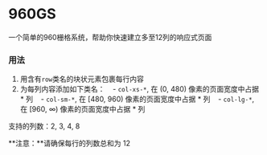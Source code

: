 # 960GS
一个简单的960栅格系统，帮助你快速建立多至12列的响应式页面

### 用法

1. 用含有`row`类名的块状元素包裹每行内容
2. 为每列内容添加如下类名：
    - `col-xs-*`, 在 (0, 480) 像素的页面宽度中占据 * 列
    - `col-sm-*`, 在 [480, 960) 像素的页面宽度中占据 * 列
    - `col-lg-*`, 在 [960, ∞) 像素的页面宽度中占据 * 列

支持的列数：2, 3, 4, 8

**注意：**请确保每行的列数总和为 12
